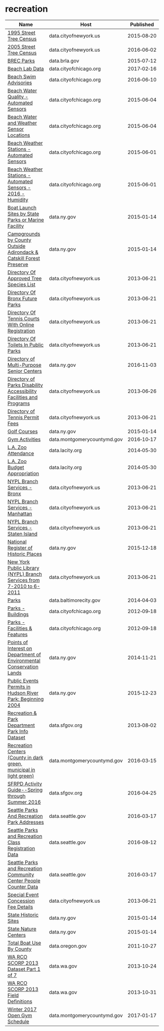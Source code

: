 # recreation

Name | Host | Published
---- | ---- | ---------
[1995 Street Tree Census](../datasets/kyad-zm4j.md) | data.cityofnewyork.us | 2015&#x2011;08&#x2011;20
[2005 Street Tree Census](../datasets/29bw-z7pj.md) | data.cityofnewyork.us | 2016&#x2011;06&#x2011;02
[BREC Parks](../datasets/phg8-g77c.md) | data.brla.gov | 2015&#x2011;07&#x2011;12
[Beach Lab Data](../datasets/2ivx-z93u.md) | data.cityofchicago.org | 2017&#x2011;02&#x2011;16
[Beach Swim Advisories](../datasets/t62e-8nvc.md) | data.cityofchicago.org | 2016&#x2011;06&#x2011;10
[Beach Water Quality - Automated Sensors](../datasets/qmqz-2xku.md) | data.cityofchicago.org | 2015&#x2011;06&#x2011;04
[Beach Water and Weather Sensor Locations](../datasets/g3ip-u8rb.md) | data.cityofchicago.org | 2015&#x2011;06&#x2011;04
[Beach Weather Stations - Automated Sensors](../datasets/k7hf-8y75.md) | data.cityofchicago.org | 2015&#x2011;06&#x2011;01
[Beach Weather Stations - Automated Sensors - 2016 - Humidity](../datasets/7edu-s3u7.md) | data.cityofchicago.org | 2015&#x2011;06&#x2011;01
[Boat Launch Sites by State Parks or Marine Facility](../datasets/2gcg-hikh.md) | data.ny.gov | 2015&#x2011;01&#x2011;14
[Campgrounds by County Outside Adirondack & Catskill Forest Preserve](../datasets/5zxz-z3ci.md) | data.ny.gov | 2015&#x2011;01&#x2011;14
[Directory Of Approved Tree Species List](../datasets/99wq-x9cr.md) | data.cityofnewyork.us | 2013&#x2011;06&#x2011;21
[Directory Of Bronx Future Parks](../datasets/ssk8-4egt.md) | data.cityofnewyork.us | 2013&#x2011;06&#x2011;21
[Directory Of Tennis Courts With Online Registration](../datasets/j6ik-kjbs.md) | data.cityofnewyork.us | 2013&#x2011;06&#x2011;21
[Directory Of Toilets In Public Parks](../datasets/hjae-yuav.md) | data.cityofnewyork.us | 2013&#x2011;06&#x2011;21
[Directory of Multi-Purpose Senior Centers](../datasets/t4ba-giyx.md) | data.ny.gov | 2016&#x2011;11&#x2011;03
[Directory of Parks Disability Accessibility Facilities and Programs](../datasets/e4ej-j6hn.md) | data.cityofnewyork.us | 2013&#x2011;06&#x2011;26
[Directory of Tennis Permit Fees](../datasets/9n2n-hkug.md) | data.cityofnewyork.us | 2013&#x2011;06&#x2011;21
[Golf Courses](../datasets/cgck-srxx.md) | data.ny.gov | 2015&#x2011;01&#x2011;14
[Gym Activities](../datasets/3n2i-j4wu.md) | data.montgomerycountymd.gov | 2016&#x2011;10&#x2011;17
[L.A. Zoo Attendance](../datasets/3gwn-arjr.md) | data.lacity.org | 2014&#x2011;05&#x2011;30
[L.A. Zoo Budget Appropriation](../datasets/jpdu-8y8k.md) | data.lacity.org | 2014&#x2011;05&#x2011;30
[NYPL Branch Services - Bronx](../datasets/pfys-fabf.md) | data.cityofnewyork.us | 2013&#x2011;06&#x2011;21
[NYPL Branch Services - Manhattan](../datasets/3nja-bsch.md) | data.cityofnewyork.us | 2013&#x2011;06&#x2011;21
[NYPL Branch Services - Staten Island](../datasets/wibz-uqui.md) | data.cityofnewyork.us | 2013&#x2011;06&#x2011;21
[National Register of Historic Places](../datasets/iisn-hnyv.md) | data.ny.gov | 2015&#x2011;12&#x2011;18
[New York Public Library (NYPL) Branch Services from 7-2010 to 6-2011](../datasets/ne9z-skhf.md) | data.cityofnewyork.us | 2013&#x2011;06&#x2011;21
[Parks](../datasets/3r8a-uawz.md) | data.baltimorecity.gov | 2014&#x2011;04&#x2011;03
[Parks - Buildings](../datasets/2u2y-n6dm.md) | data.cityofchicago.org | 2012&#x2011;09&#x2011;18
[Parks - Facilities & Features](../datasets/y7qa-tvqx.md) | data.cityofchicago.org | 2012&#x2011;09&#x2011;18
[Points of Interest on Department of Environmental Conservation Lands](../datasets/yvkb-z58x.md) | data.ny.gov | 2014&#x2011;11&#x2011;21
[Public Events Permits in Hudson River Park: Beginning 2004](../datasets/nwx8-ckzy.md) | data.ny.gov | 2015&#x2011;12&#x2011;23
[Recreation & Park Department Park Info Dataset](../datasets/z76i-7s65.md) | data.sfgov.org | 2013&#x2011;08&#x2011;02
[Recreation Centers (County in dark green, municipal in light green)](../datasets/4cfy-a6bg.md) | data.montgomerycountymd.gov | 2016&#x2011;03&#x2011;15
[SFRPD Activity Guide--Spring through Summer 2016](../datasets/e3kj-6yzw.md) | data.sfgov.org | 2016&#x2011;04&#x2011;25
[Seattle Parks And Recreation Park Addresses](../datasets/v5tj-kqhc.md) | data.seattle.gov | 2016&#x2011;03&#x2011;17
[Seattle Parks and Recreation Class Registration Data](../datasets/pfm3-d3j2.md) | data.seattle.gov | 2016&#x2011;08&#x2011;12
[Seattle Parks and Recreation Community Center People Counter Data](../datasets/k7wr-k9jj.md) | data.seattle.gov | 2016&#x2011;03&#x2011;17
[Special Event Concession Fee Details](../datasets/7cqi-bt79.md) | data.cityofnewyork.us | 2013&#x2011;06&#x2011;21
[State Historic Sites](../datasets/m384-u5q6.md) | data.ny.gov | 2015&#x2011;01&#x2011;14
[State Nature Centers](../datasets/7gdv-fq7n.md) | data.ny.gov | 2015&#x2011;01&#x2011;14
[Total Boat Use By County](../datasets/yj9p-qyc6.md) | data.oregon.gov | 2011&#x2011;10&#x2011;27
[WA RCO SCORP 2013 Dataset Part 1 of 7](../datasets/irc2-87d5.md) | data.wa.gov | 2013&#x2011;10&#x2011;24
[WA RCO SCORP 2013 Field Definitions](../datasets/yr5j-kyei.md) | data.wa.gov | 2013&#x2011;10&#x2011;31
[Winter 2017 Open Gym Schedule](../datasets/4z6a-8zhq.md) | data.montgomerycountymd.gov | 2017&#x2011;01&#x2011;17

